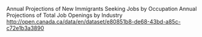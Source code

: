 Annual Projections of New Immigrants Seeking Jobs by Occupation
Annual Projections of Total Job Openings by Industry
http://open.canada.ca/data/en/dataset/e80851b8-de68-43bd-a85c-c72e1b3a3890
